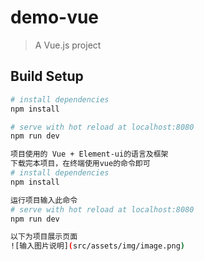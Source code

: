 # demo-vue

> A Vue.js project

## Build Setup

``` bash
# install dependencies
npm install

# serve with hot reload at localhost:8080
npm run dev

项目使用的 Vue + Element-ui的语言及框架
下载完本项目，在终端使用vue的命令即可
# install dependencies
npm install

运行项目输入此命令
# serve with hot reload at localhost:8080
npm run dev

以下为项目展示页面
![输入图片说明](src/assets/img/image.png)

